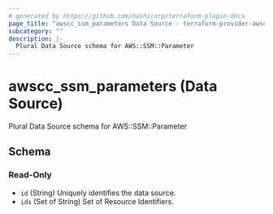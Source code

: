 ```yaml
---
# generated by https://github.com/hashicorp/terraform-plugin-docs
page_title: "awscc_ssm_parameters Data Source - terraform-provider-awscc"
subcategory: ""
description: |-
  Plural Data Source schema for AWS::SSM::Parameter
---
```


# awscc_ssm_parameters (Data Source)

Plural Data Source schema for AWS::SSM::Parameter



<!-- schema generated by tfplugindocs -->
## Schema

### Read-Only

- `id` (String) Uniquely identifies the data source.
- `ids` (Set of String) Set of Resource Identifiers.
